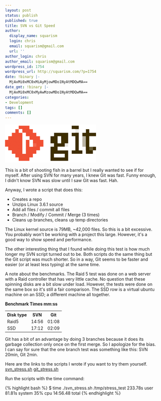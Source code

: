 ```yaml
---
layout: post
status: publish
published: true
title: SVN vs Git Speed
author:
  display_name: squarism
  login: chris
  email: squarism@gmail.com
  url: ''
author_login: chris
author_email: squarism@gmail.com
wordpress_id: 1754
wordpress_url: http://squarism.com/?p=1754
date: !binary |-
  MjAxMi0xMC0xMiAyMjowMDo1NyAtMDQwMA==
date_gmt: !binary |-
  MjAxMi0xMC0xMyAwMzowMDo1NyAtMDQwMA==
categories:
- Development
tags: []
comments: []
---
```

<p>
  <img src="/uploads/2012/10/git_logo-300x125.png" alt="" title="git_logo" width="300" height="125" class="alignright size-medium wp-image-1758" />
</p>

<p>
This is a bit of shooting fish in a barrel but I really wanted to see if for myself.  After using SVN for many years, I knew Git was fast.  Funny enough, I didn't know SVN was slow until I saw Git was fast.  Hah.</p>

<p>Anyway, I wrote a script that does this:</p>
<ul>
<li>Creates a repo</li>
<li>Unzips Linux 3.6.1 source</li>
<li>Add all files / commit all files</li>
<li>Branch / Modify / Commit / Merge (3 times)</li>
<li>Cleans up branches, cleans up temp directories</li>
</ul>

<p>The Linux kernel source is 79MB, ~42,000 files.  So this is a bit excessive.  You probably won't be working with a project this large.  However, it's a good way to show speed and performance.</p>
<p>The other interesting thing that I found while doing this test is how much longer my SVN script turned out to be.  Both scripts do the same thing but the Git script was much shorter.  So in a way, Git seems to be faster and easier (or at least less typing) at the same time.</p>
<p>A note about the benchmarks.  The Raid 5 test was done on a web server with a Raid controller that has very little cache.  No question that these spinning disks are a bit slow under load.  However, the tests were done on the same box so it's still a fair comparison.  The SSD row is a virtual ubuntu machine on an SSD; a different machine all together.</p>
<p><strong>Benchmark Times mm:ss</strong></p>
<table>
<th>Disk type</th>
<th>SVN</th>
<th>Git</th></p>
<tr>
<td>Raid5</td>
<td>14:56</td>
<td>01:08</td>
</tr></p>
<tr>
<td>SSD</td>
<td>17:12</td>
<td>02:09</td>
</tr>
</table>

<p>Git has a bit of an advantage by doing 3 branches because it does its garbage collection only once on the first merge.  So I apologize for the bias.  I can say for sure that the one branch test was something like this: SVN 20min, Git 2min.</p>
<p>Here are the links to the scripts I wrote if you want to try them yourself.
<a href="https://gist.github.com/3882985">svn_stress.sh</a>
<a href="https://gist.github.com/3882986">git_stress.sh</a></p>
<p>Run the scripts with the time command:</p>

{% highlight bash %}
$ time ./svn_stress.sh /tmp/stress_test
233.78s user 81.81s system 35% cpu 14:56.48 total
{% endhighlight %}
